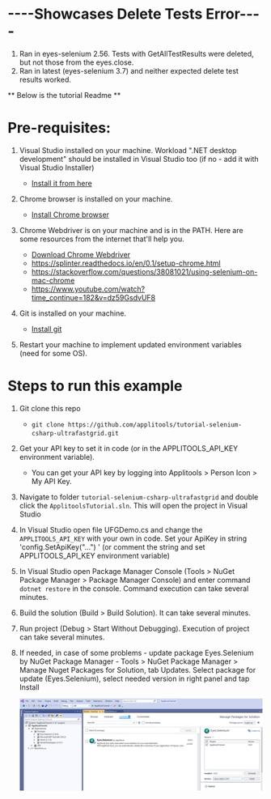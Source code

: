 # ----Showcases Delete Tests Error----
1. Ran in eyes-selenium 2.56. Tests with GetAllTestResults were deleted, but not those from the eyes.close. 
2. Ran in latest (eyes-selenium 3.7) and neither expected delete test results worked. 



** Below is the tutorial Readme **















# Pre-requisites:

1. Visual Studio installed on your machine. Workload ".NET desktop development" should be installed in Visual Studio too (if no - add it with Visual Studio Installer)
   * [Install it from here](https://visualstudio.microsoft.com/downloads/)
2. Chrome browser is installed on your machine.
   
   * [Install Chrome browser](https://support.google.com/chrome/answer/95346?co=GENIE.Platform%3DDesktop&hl=en&oco=0)
3. Chrome Webdriver is on your machine and is in the PATH. Here are some resources from the internet that'll help you.
   * [Download Chrome Webdriver](https://chromedriver.chromium.org/downloads)
   * https://splinter.readthedocs.io/en/0.1/setup-chrome.html
   * https://stackoverflow.com/questions/38081021/using-selenium-on-mac-chrome
   * https://www.youtube.com/watch?time_continue=182&v=dz59GsdvUF8
4. Git is installed on your machine. 

   * [Install git](https://www.atlassian.com/git/tutorials/install-git)
5. Restart your machine to implement updated  environment variables (need for some OS).

# Steps to run this example

1. Git clone this repo
   
    * `git clone https://github.com/applitools/tutorial-selenium-csharp-ultrafastgrid.git`
    
2. Get your API key to set it in code (or in the APPLITOOLS_API_KEY environment variable).

    * You can get your API key by logging into Applitools > Person Icon > My API Key.

4. Navigate to folder `tutorial-selenium-csharp-ultrafastgrid` and double click the `ApplitoolsTutorial.sln`. This will open the project in Visual Studio

5. In Visual Studio open file UFGDemo.cs and change the `APPLITOOLS_API_KEY` with your own in code.
   Set your ApiKey in string 'config.SetApiKey("...") ' (or comment the string and set APPLITOOLS_API_KEY environment variable)
   
6. In Visual Studio open Package Manager Console (Tools > NuGet Package Manager > Package Manager Console) and enter command `dotnet restore` in the console. Command execution can take several minutes.

6. Build the solution (Build > Build Solution). It can take several minutes.

7. Run project (Debug > Start Without Debugging). Execution of project can take several minutes.

8. If needed, in case of some problems - update package Eyes.Selenium by NuGet Package Manager -  Tools > NuGet Package Manager > Manage Nuget Packages for Solution, tab Updates. Select package for update (Eyes.Selenium), select needed version in right panel and tap Install

    ![](NuGet.png)
